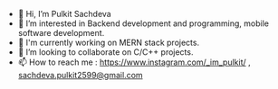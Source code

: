 - 👋 Hi, I’m Pulkit Sachdeva
- 👀 I’m interested in Backend development and programming, mobile software development.
- 🌱 I'm currently working on MERN stack projects.
- 💞️ I’m looking to collaborate on C/C++ projects.
- 📫 How to reach me : https://www.instagram.com/_im_pulkit/ , sachdeva.pulkit2599@gmail.com

<!---
Devil1205/Devil1205 is a ✨ special ✨ repository because its `README.md` (this file) appears on your GitHub profile.
You can click the Preview link to take a look at your changes.
--->
